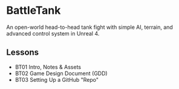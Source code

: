 # BattleTank
An open-world head-to-head tank fight with simple AI, terrain, and advanced control system in Unreal 4.

## Lessons
* BT01 Intro, Notes & Assets
* BT02 Game Design Document (GDD)
* BT03 Setting Up a GitHub "Repo"